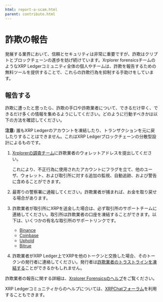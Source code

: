 ```yaml
---
html: report-a-scam.html
parent: contribute.html
---
```

# 詐欺の報告
発展する業界において、信頼とセキュリティは非常に重要ですが、詐欺はクリプトとブロックチェーンの進歩を妨げ続けています。Xrplorer forensicsチームのようなXRP Ledgerコミュニティ全体の個人やチームは、詐欺を報告するための無料ツールを提供することで、これらの詐欺行為を抑制する手助けをしています。

## 報告する
詐欺に遭ったと思ったら、詐欺の手口や詐欺業者について、できるだけ早く、できるだけ多くの情報を集めるようにしてください。どのように行動すべきかは以下の方法を確認してください。

**注意:** 誰もXRP Ledgerのアカウントを凍結したり、トランザクションを元に戻したりすることはできません。これはXRP Ledgerブロックチェーンの分散型設計によるものです。

1. [Xrplorerの調査チーム](https://xrplorer.com/forensics/submit)に詐欺業者のウォレットアドレスを提出してください。

     これにより、不正行為に使用されたアカウントにフラグを立て、他のユーザ、ウォレット、および取引所に対する追加の監視、自動追跡、および警告に含めることができます。

2. 最寄りの警察署に通報してください。詐欺業者が捕まれば、お金を取り戻せる場合があります。

3. 詐欺業者が取引所にXRPを送金した場合は、必ず取引所のサポートチームに連絡してください。取引所は詐欺業者の口座を凍結することができます。以下は、いくつかの有名な取引所のサポートリンクです。

    - [Binance](https://www.binance.com/en/support)
    - [Coinbase](https://help.coinbase.com/)
    - [Uphold](https://support.uphold.com/hc/en-us/requests/new)
    - [Bitrue](https://www.bitrue.com/exchange-web/footer/contactus.html)

4. 詐欺業者がXRP Ledger上でXRPを他のトークンと交換した場合、そのトークンの発行者に連絡してください。発行者は[詐欺業者のトラストラインを凍結する](freeze-a-trust-line.html)ことができるかもしれません。

詐欺業者の報告に関する詳細は、[Xrplorer Forensicsのヘルプ](https://xrplorer.com/forensics/help)をご覧ください。

XRP Ledgerコミュニティからのヘルプについては、[XRPChatフォーラム](https://xrpchat.com)を利用することもできます。
